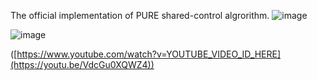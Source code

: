 The official implementation of PURE shared-control algrorithm.
![image](https://github.com/mszuyx/PURE_SMC/assets/37651144/e21ddcaa-7896-40c9-86a5-a5b244ac8c43)

![image](https://github.com/mszuyx/PURE_SMC/assets/37651144/eb7b0ea5-2b3e-47ce-bbc7-fb11ee40fb7c)

([https://www.youtube.com/watch?v=YOUTUBE_VIDEO_ID_HERE](https://youtu.be/VdcGu0XQWZ4))
